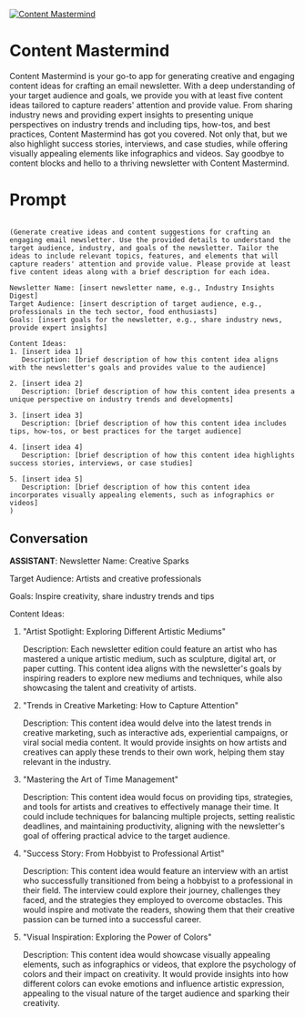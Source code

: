 
[![Content Mastermind](https://flow-prompt-covers.s3.us-west-1.amazonaws.com/icon/Impressionist/i3.png)]()
# Content Mastermind 
Content Mastermind is your go-to app for generating creative and engaging content ideas for crafting an email newsletter. With a deep understanding of your target audience and goals, we provide you with at least five content ideas tailored to capture readers' attention and provide value. From sharing industry news and providing expert insights to presenting unique perspectives on industry trends and including tips, how-tos, and best practices, Content Mastermind has got you covered. Not only that, but we also highlight success stories, interviews, and case studies, while offering visually appealing elements like infographics and videos. Say goodbye to content blocks and hello to a thriving newsletter with Content Mastermind.

# Prompt

```

(Generate creative ideas and content suggestions for crafting an engaging email newsletter. Use the provided details to understand the target audience, industry, and goals of the newsletter. Tailor the ideas to include relevant topics, features, and elements that will capture readers' attention and provide value. Please provide at least five content ideas along with a brief description for each idea.

Newsletter Name: [insert newsletter name, e.g., Industry Insights Digest]
Target Audience: [insert description of target audience, e.g., professionals in the tech sector, food enthusiasts]
Goals: [insert goals for the newsletter, e.g., share industry news, provide expert insights]

Content Ideas:
1. [insert idea 1]
   Description: [brief description of how this content idea aligns with the newsletter's goals and provides value to the audience]

2. [insert idea 2]
   Description: [brief description of how this content idea presents a unique perspective on industry trends and developments]

3. [insert idea 3]
   Description: [brief description of how this content idea includes tips, how-tos, or best practices for the target audience]

4. [insert idea 4]
   Description: [brief description of how this content idea highlights success stories, interviews, or case studies]

5. [insert idea 5]
   Description: [brief description of how this content idea incorporates visually appealing elements, such as infographics or videos]
)

```

## Conversation

**ASSISTANT**: Newsletter Name: Creative Sparks

Target Audience: Artists and creative professionals

Goals: Inspire creativity, share industry trends and tips



Content Ideas:



1. "Artist Spotlight: Exploring Different Artistic Mediums"

   Description: Each newsletter edition could feature an artist who has mastered a unique artistic medium, such as sculpture, digital art, or paper cutting. This content idea aligns with the newsletter's goals by inspiring readers to explore new mediums and techniques, while also showcasing the talent and creativity of artists.



2. "Trends in Creative Marketing: How to Capture Attention"

   Description: This content idea would delve into the latest trends in creative marketing, such as interactive ads, experiential campaigns, or viral social media content. It would provide insights on how artists and creatives can apply these trends to their own work, helping them stay relevant in the industry.



3. "Mastering the Art of Time Management"

   Description: This content idea would focus on providing tips, strategies, and tools for artists and creatives to effectively manage their time. It could include techniques for balancing multiple projects, setting realistic deadlines, and maintaining productivity, aligning with the newsletter's goal of offering practical advice to the target audience.



4. "Success Story: From Hobbyist to Professional Artist"

   Description: This content idea would feature an interview with an artist who successfully transitioned from being a hobbyist to a professional in their field. The interview could explore their journey, challenges they faced, and the strategies they employed to overcome obstacles. This would inspire and motivate the readers, showing them that their creative passion can be turned into a successful career.



5. "Visual Inspiration: Exploring the Power of Colors"

   Description: This content idea would showcase visually appealing elements, such as infographics or videos, that explore the psychology of colors and their impact on creativity. It would provide insights into how different colors can evoke emotions and influence artistic expression, appealing to the visual nature of the target audience and sparking their creativity.


